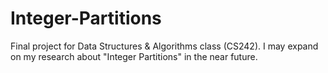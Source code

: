 # Integer-Partitions
Final project for Data Structures &amp; Algorithms class (CS242). I may expand on my research about "Integer Partitions" in the near future.
